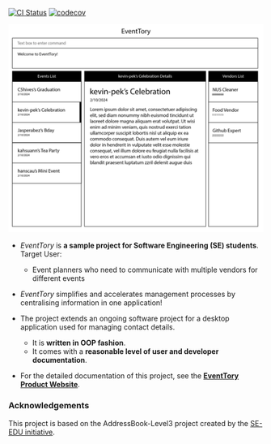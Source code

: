 [![CI Status](https://github.com/se-edu/addressbook-level3/workflows/Java%20CI/badge.svg)](https://github.com/se-edu/addressbook-level3/actions)
[![codecov](https://codecov.io/gh/AY2425S1-CS2103-F13-2/tp/graph/badge.svg?token=7KT6LGDAO8)](https://codecov.io/gh/AY2425S1-CS2103-F13-2/tp)

![Ui](docs/images/Ui.png)

* _EventTory_ is **a sample project for Software Engineering (SE) students**.<br>
  Target User:
  * Event planners who need to communicate with multiple vendors for different events

* _EventTory_ simplifies and accelerates management processes by centralising information in one application!

* The project extends an ongoing software project for a desktop application used for managing contact details.
  * It is **written in OOP fashion**.
  * It comes with a **reasonable level of user and developer documentation**.

* For the detailed documentation of this project, see the **[EventTory Product Website](https://ay2425s1-cs2103-f13-2.github.io/tp/)**.

### Acknowledgements
This project is based on the AddressBook-Level3 project created by the [SE-EDU initiative](https://se-education.org).
